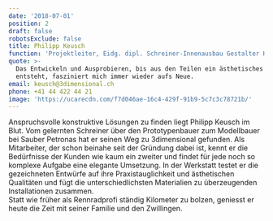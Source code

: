 ```yaml
---
date: '2018-07-01'
position: 2
draft: false
robotsExclude: false
title: Philipp Keusch
function: 'Projektleiter, Eidg. dipl. Schreiner-Innenausbau Gestalter HF'
quote: >-
  Das Entwickeln und Ausprobieren, bis aus den Teilen ein ästhetisches Ganzes
  entsteht, fasziniert mich immer wieder aufs Neue.
email: keusch@3dimensional.ch
phone: +41 44 422 44 21
image: 'https://ucarecdn.com/f7d046ae-16c4-429f-91b9-5c7c3c78721b/'
---
```

Anspruchsvolle konstruktive Lösungen zu finden liegt Philipp Keusch im Blut. Vom gelernten Schreiner über den Prototypenbauer zum Modellbauer bei Sauber Petronas hat er seinen Weg zu 3dimensional gefunden. Als Mitarbeiter, der schon beinahe seit der Gründung dabei ist, kennt er die Bedürfnisse der Kunden wie kaum ein zweiter und findet für jede noch so komplexe Aufgabe eine elegante Umsetzung. In der Werkstatt testet er die gezeichneten Entwürfe auf ihre Praxistauglichkeit und ästhetischen Qualitäten und fügt die unterschiedlichsten Materialien zu überzeugenden Installationen zusammen.<br>
Statt wie früher als Rennradprofi ständig Kilometer zu bolzen, geniesst er heute die Zeit mit seiner Familie und den Zwillingen.
